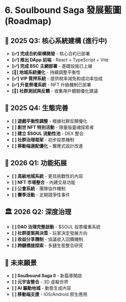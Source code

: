 # 6. Soulbound Saga 發展藍圖 (Roadmap)

## 📌 2025 Q3: 核心系統建構 (進行中)
* **[✅] 完成合約架構開發** - 核心合約已部署
* **[✅] 推出 DApp 前端** - React + TypeScript + Vite
* **[✅] 完成 BSC 主網部署** - 基礎設施已上線
* **[🔄] 地城系統優化** - 持續調整平衡性
* **[✅] VIP 質押系統** - 提供稅率減免和成功率加成
* **[✅] 升星祭壇系統** - NFT 升級機制已部署
* **[🔄] 社群測試與反饋** - 收集用戶體驗優化建議

## 🚀 2025 Q4: 生態完善
* **[ ] 遊戲平衡性調整** - 根據社群反饋優化
* **[ ] 創世 NFT 特別活動** - 限量版靈魂探索者
* **[ ] 建立 $SOUL 流動性池** - DEX 整合
* **[ ] 社群治理框架** - 初步投票機制
* **[ ] 移動端適配優化** - 響應式設計改進

## 🌟 2026 Q1: 功能拓展
* **[ ] 高級地城系統** - 更具挑戰性的內容
* **[ ] NFT 市場整合** - 內建交易功能
* **[ ] 公會系統** - 團隊協作機制
* **[ ] 賽季活動** - 定期競爭性事件

## 🏛️ 2026 Q2: 深度治理
* **[ ] DAO 治理完整啟動** - $SOUL 投票權重系統
* **[ ] 社群提案與決策** - 玩家決定發展方向
* **[ ] 收益分享機制** - 協議收入回饋機制
* **[ ] 跨鏈橋接探索** - 多鏈生態整合研究

## 🔮 未來願景
* **[ ] Soulbound Saga II** - 新篇章開啟
* **[ ] 元宇宙整合** - 3D 虛擬世界
* **[ ] AI 驅動地城** - 動態生成內容
* **[ ] 移動端支援** - iOS/Android 原生應用